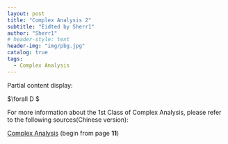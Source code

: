 ```yaml
---
layout: post
title: "Complex Analysis 2"
subtitle: "Eidted by Sherr1"
author: "Sherr1"
# header-style: text
header-img: "img/pbg.jpg"
catalog: true
tags:
  - Complex Analysis
---
```


Partial content display:

<!-- ![](/img/in-post/post-ca/11.jpg) -->

$\forall D $

For more information about the 1st Class of Complex Analysis, please refer to the following sources(Chinese version):

[Complex Analysis](/files/Complex%20Analysis.pdf) (begin from page **11**)

